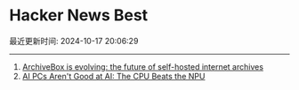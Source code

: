 # Hacker News Best

最近更新时间: 2024-10-17 20:06:29

--- 
1. [ArchiveBox is evolving: the future of self-hosted internet archives](https://docs.sweeting.me/s/archivebox-plugin-ecosystem-announcement) 
2. [AI PCs Aren't Good at AI: The CPU Beats the NPU](https://petewarden.com/2024/10/16/ai-pcs-arent-very-good-at-ai/) 
